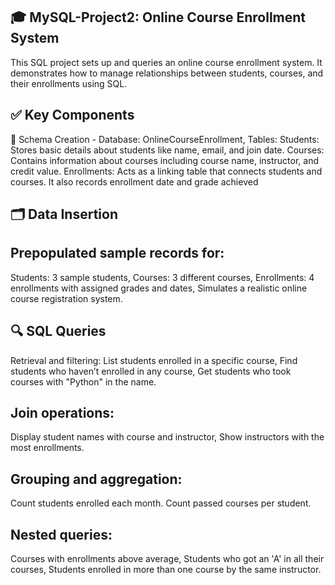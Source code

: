 🎓 MySQL-Project2: Online Course Enrollment System
---------------------------------------------------
This SQL project sets up and queries an online course enrollment system. It demonstrates how to manage relationships between students, courses, and their enrollments using SQL.

✅ Key Components
-----------------
🔧 Schema Creation - 
Database: OnlineCourseEnrollment,
Tables:
Students:
Stores basic details about students like name, email, and join date.
Courses:
Contains information about courses including course name, instructor, and credit value.
Enrollments:
Acts as a linking table that connects students and courses. It also records enrollment date and grade achieved

🗂️ Data Insertion
------------------
Prepopulated sample records for:
---------------------------
Students: 3 sample students,
Courses: 3 different courses,
Enrollments: 4 enrollments with assigned grades and dates,
Simulates a realistic online course registration system.

🔍 SQL Queries
---------------
Retrieval and filtering:
List students enrolled in a specific course,
Find students who haven’t enrolled in any course,
Get students who took courses with "Python" in the name.

Join operations:
----------------
Display student names with course and instructor,
Show instructors with the most enrollments.

Grouping and aggregation:
-------------------------
Count students enrolled each month.
Count passed courses per student.

Nested queries:
--------------
Courses with enrollments above average,
Students who got an 'A' in all their courses,
Students enrolled in more than one course by the same instructor.

